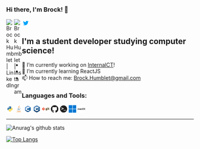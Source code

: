 ### Hi there, I'm Brock! 👋

<a href="https://www.linkedin.com/in/brock-humblet">
  <img align="left" alt="Brock Humblet | LinkedIn" width="21px" src="https://content.linkedin.com/content/dam/me/brand/en-us/brand-home/logos/In-Blue-Logo.png.original.png" />
</a>
<a href="https://www.instagram.com/brockhumblet/">
  <img align="left" alt="Brock Humblet | Instagram" width="21px" src="https://instagram-brand.com/wp-content/uploads/2016/11/Instagram_AppIcon_Aug2017.png?w=300" />
</a>
<a href="https://twitter.com/Brockkobe32">
  <img align="left" alt="Brock Humblet | Twitter" width="21px" src="https://raw.githubusercontent.com/github/explore/80688e429a7d4ef2fca1e82350fe8e3517d3494d/topics/twitter/twitter.png" />
</a>

<br />

## I'm a student developer studying computer science!

- 🔭 I’m currently working on [InternalCT][project]!
- 🌱 I’m currently learning ReactJS
- 📫 How to reach me: Brock.Humblet@gmail.com

### Languages and Tools:

<code><img height="20" src="https://raw.githubusercontent.com/github/explore/80688e429a7d4ef2fca1e82350fe8e3517d3494d/topics/python/python.png"></code>
<code><img height="20" src="https://raw.githubusercontent.com/github/explore/80688e429a7d4ef2fca1e82350fe8e3517d3494d/topics/java/java.png"></code>
<code><img height="20" src="https://raw.githubusercontent.com/github/explore/80688e429a7d4ef2fca1e82350fe8e3517d3494d/topics/c/c.png"></code>
<code><img height="20" src="https://raw.githubusercontent.com/github/explore/80688e429a7d4ef2fca1e82350fe8e3517d3494d/topics/cpp/cpp.png"></code>
<code><img height="20" src="https://raw.githubusercontent.com/github/explore/80688e429a7d4ef2fca1e82350fe8e3517d3494d/topics/git/git.png"></code>
<code><img height="20" src="https://raw.githubusercontent.com/github/explore/78df643247d429f6cc873026c0622819ad797942/topics/github/github.png"></code>
<code><img height="20" src="https://raw.githubusercontent.com/github/explore/d92924b1d925bb134e308bd29c9de6c302ed3beb/topics/terminal/terminal.png"></code>
<code><img height="20" src="https://raw.githubusercontent.com/github/explore/80688e429a7d4ef2fca1e82350fe8e3517d3494d/topics/windows/windows.png"></code>
<code><img height="20" src="https://raw.githubusercontent.com/github/explore/80688e429a7d4ef2fca1e82350fe8e3517d3494d/topics/macos/macos.png"></code>

---

![Anurag's github stats](https://github-readme-stats.vercel.app/api?username=BrockHumblet&count_private=true&show_icons=true&hide_border=true)

[![Top Langs](https://github-readme-stats.vercel.app/api/top-langs/?username=BrockHumblet&layout=compact&hide_border=true&hide=CMake,Makefile&langs_count=10)](https://github.com/anuraghazra/github-readme-stats)

[project]: https://github.com/BrockHumblet/InternalCT
